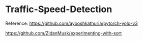 # Traffic-Speed-Detection
Reference: https://github.com/ayooshkathuria/pytorch-yolo-v3

https://github.com/ZidanMusk/experimenting-with-sort
